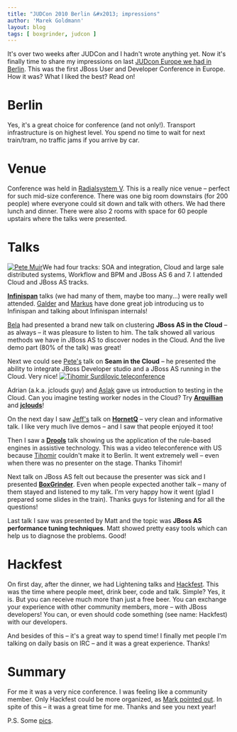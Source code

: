 ```yaml
---
title: "JUDCon 2010 Berlin &#x2013; impressions"
author: 'Marek Goldmann'
layout: blog
tags: [ boxgrinder, judcon ]
---
```



It's
over two weeks after JUDCon and I hadn't wrote anything yet. Now
it's finally time to share my impressions on last
[JUDcon Europe we had in Berlin](http://www.jboss.org/events/JUDCon/JUDCon2010Berlin.html).
This was the first JBoss User and Developer Conference in Europe.
How it was? What I liked the best? Read on!
# Berlin

Yes, it's a great choice for conference (and not only!). Transport
infrastructure is on highest level. You spend no time to wait for
next train/tram, no traffic jams if you arrive by car.
# Venue

Conference was held in
[Radialsystem V](http://www.radialsystem.de/rebrush/index.php).
This is a really nice venue – perfect for such mid-size conference.
There was one big room downstairs (for 200 people) where everyone
could sit down and talk with others. We had there lunch and dinner.
There were also 2 rooms with space for 60 people upstairs where the
talks were presented.
# Talks

[![Pete Muir](/blog/assets/5106501927_33506a4ea4_m.jpg)](http://www.flickr.com/photos/goldmann/5106501927/ "IMAG0341 by Marek Goldmann, on Flickr")We
had four tracks: SOA and integration, Cloud and large sale
distributed systems, Workflow and BPM and JBoss AS 6 and 7. I
attended Cloud and JBoss AS tracks.

**[Infinispan](http://www.jboss.org/infinispan)** talks (we had
many of them, maybe too many...) were really well attended.
[Galder](http://galder.zamarreno.com/) and
[Markus](http://community.jboss.org/people/mircea.markus) have done
great job introducing us to Infinispan and talking about Infinispan
internals!

[Bela](http://belaban.blogspot.com/) had presented a
brand new talk on clustering **JBoss AS in the Cloud** – as always
– it was pleasure to listen to him. The talk showed all various
methods we have in JBoss AS to discover nodes in the Cloud. And the
live demo part (80% of the talk) was great!

Next we could see
[Pete's](http://community.jboss.org/people/petemuir) talk on
**Seam in the Cloud** – he presented the ability to integrate JBoss
Developer studio and a JBoss AS running in the Cloud. Very nice!
[![Tihomir Surdilovic teleconference](/blog/assets/5107100664_b82bf7046c_m.jpg)](http://www.flickr.com/photos/goldmann/5107100664/ "IMAG0345 by Marek Goldmann, on Flickr")

Adrian
(a.k.a. jclouds guy) and
[Aslak](http://community.jboss.org/people/aslak) gave us
introduction to testing in the Cloud. Can you imagine testing
worker nodes in the Cloud? Try
**[Arquillian](http://www.jboss.org/arquillian)** and
**[jclouds](http://www.jclouds.org/)**!

On the next day I saw
[Jeff's](http://jmesnil.net/weblog/) talk on
**[HornetQ](http://jboss.org/hornetq)** – very clean and
informative talk. I like very much live demos – and I saw that
people enjoyed it too!

Then I saw a
**[Drools](http://www.jboss.org/drools)** talk showing us the
application of the rule-based engines in assistive technology. This
was a video teleconference with US because
[Tihomir](http://community.jboss.org/people/tsurdilovic) couldn't
make it to Berlin. It went extremely well – even when there was no
presenter on the stage. Thanks Tihomir!

Next talk on JBoss AS felt
out because the presenter was sick and I presented
**[BoxGrinder](http://www.jboss.org/boxgrinder.html)**. Even when
people expected another talk – many of them stayed and listened to
my talk. I'm very happy how it went (glad I prepared some slides in
the train). Thanks guys for listening and for all the questions!

Last talk I saw was presented by Matt and the topic was
**JBoss AS performance tuning techniques**. Matt showed pretty easy
tools which can help us to diagnose the problems. Good!

# Hackfest

On first day, after the dinner, we had Lightening talks and
[Hackfest](http://community.jboss.org/docs/DOC-15929). This was the
time where people meet, drink beer, code and talk. Simple? Yes, it
is. But you can receive much more than just a free beer. You can
exchange your experience with other community members, more – with
JBoss developers! You can, or even should code something (see name:
Hackfest) with our developers.

And besides of this – it's a great
way to spend time! I finally met people I'm talking on daily basis
on IRC – and it was a great experience. Thanks!
# Summary

For me it was a very nice conference. I was feeling like a
community member. Only Hackfest could be more organized, as
[Mark pointed out](http://community.jboss.org/en/judcon/blog/2010/10/19/judcon-berlin-2010-retrospective).
In spite of this – it was a great time for me. Thanks and see you
next year!

P.S. Some
[pics](http://www.flickr.com/photos/goldmann/sets/72157625097328761/).